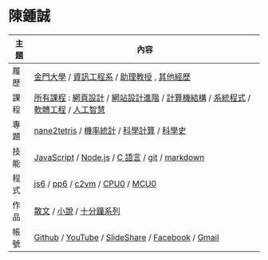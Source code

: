 # 陳鍾誠

主題  | 內容
------|----------------
履歷 | [金門大學](http://www.nqu.edu.tw/) / [資訊工程系](http://www.nqu.edu.tw/educsie/index.php) / [助理教授](http://www.nqu.edu.tw/educsie/index.php?act=blog&code=list&ids=4) , [其他經歷](https://www.cakeresume.com/f5611f)
課程 | [所有課程](./課程) : [網頁設計](./課程/網頁設計) / [網站設計進階](./課程/網站設計) / [計算機結構](./課程/計算機結構) / [系統程式](./課程/系統程式) / [軟體工程](./課程/軟體工程) / [人工智慧](./課程/人工智慧)
專題 | [nane2tetris](./課程/nane2tetris) / [機率統計](./課程/機率統計) / [科學計算](./課程/科學計算) / [科學史](./課程/科學史) 
技能 | [JavaScript](./課程/javascript) / [Node.js](./課程/nodejs) / [C 語言](./課程/C語言) / [git](./課程/git) / [markdown](./課程/markdown) 
程式 | [js6](./作品/js6) / [pp6](./作品/pp6) / [c2vm](./課程/系統程式/c2vm) / [CPU0](./課程/系統程式/CPU0) / [MCU0](./課程/系統程式/MCU0)
作品 | [散文](./作品/散文) / [小說](./作品/小說) / [十分鐘系列](./作品/十分鐘系列)
帳號 | [Github](https://github.com/ccckmit) / [YouTube](https://www.youtube.com/user/ccckmit) / [SlideShare](http://www.slideshare.net/ccckmit/) / [Facebook](https://www.facebook.com/ccckmit) / [Gmail](mailto://ccckmit@gmail.com)
